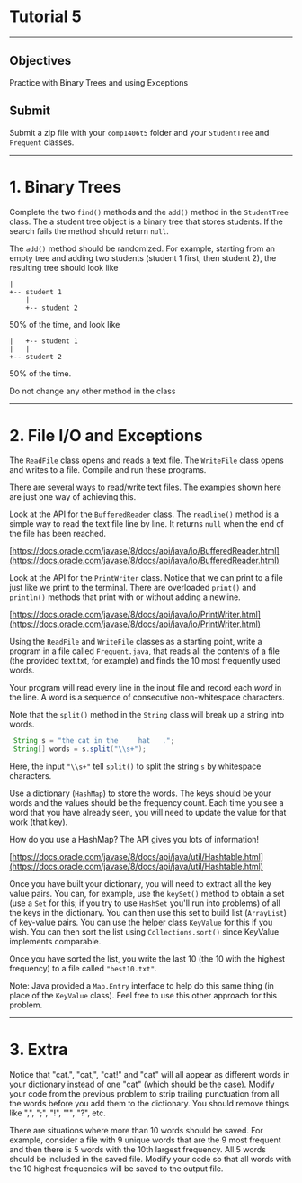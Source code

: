 # Tutorial 5
---

## Objectives  
Practice with Binary Trees and using Exceptions 


## Submit

Submit a zip file with your `comp1406t5` folder and your `StudentTree` and `Frequent` classes. 

---


# 1. Binary Trees 

Complete the two `find()` methods and the `add()` method in the `StudentTree` class. The a student tree object is a binary tree that stores students.  If the search fails the method should return `null`.

The `add()` method should be randomized. For example, starting from an empty tree and adding two students (student 1 first, then student 2), the resulting tree should look like

```
|
+-- student 1
    |  
    +-- student 2
```

50% of the time, and look like 

```
|   +-- student 1
|   |
+-- student 2 
```

50% of the time.

Do not change any other method in the class

---

# 2. File I/O and Exceptions 

The `ReadFile` class opens and reads a text file.  The `WriteFile` class opens and writes to a file. Compile and run these programs.

There are several ways to read/write text files. The examples shown here are just one way of achieving this.

Look at the API for the `BufferedReader` class. The `readline()` method is a simple way to read the text file line by line. It returns `null` when the end of the file has been reached.

[https://docs.oracle.com/javase/8/docs/api/java/io/BufferedReader.html](https://docs.oracle.com/javase/8/docs/api/java/io/BufferedReader.html)

Look at the API for the `PrintWriter` class. Notice that we can print to a file just like we print to the terminal. There are overloaded `print()` and `println()` methods that print with or without adding a newline.

[https://docs.oracle.com/javase/8/docs/api/java/io/PrintWriter.html](https://docs.oracle.com/javase/8/docs/api/java/io/PrintWriter.html)

Using the `ReadFile` and `WriteFile` classes as a starting point, write a program in a file called `Frequent.java`, that reads all the contents of a file (the provided text.txt, for example) and finds the 10 most frequently used words.

Your program will read every line in the input file and record each _word_ in the line. A word is a sequence of consecutive non-whitespace characters.

Note that the `split()` method in the `String` class will break up a string into words.

```java
 String s = "the cat in the 	hat   .";
 String[] words = s.split("\\s+");
```

Here, the input `"\\s+"` tell `split()` to split the string `s` by whitespace characters.

Use a dictionary (`HashMap`) to store the words. The keys should be your words and the values should be the frequency count. Each time you see a word that you have already seen, you will need to update the value for that work (that key).

How do you use a HashMap? The API gives you lots of information!

[https://docs.oracle.com/javase/8/docs/api/java/util/Hashtable.html](https://docs.oracle.com/javase/8/docs/api/java/util/Hashtable.html)

Once you have built your dictionary, you will need to extract all the key value pairs. You can, for example, use the `keySet()` method to obtain a set (use a `Set` for this; if you try to use `HashSet` you'll run into problems) of all the keys in the dictionary. You can then use this set to build list (`ArrayList`) of key-value pairs. You can use the helper class `KeyValue` for this if you wish. You can then sort the list using `Collections.sort()` since KeyValue implements comparable.

Once you have sorted the list, you write the last 10 (the 10 with the highest frequency) to a file called `"best10.txt"`.

Note: Java provided a `Map.Entry` interface to help do this same thing (in place of the `KeyValue` class). Feel free to use this other approach for this problem.

---

# 3. Extra 

Notice that "cat.", "cat,", "cat!" and "cat" will all appear as different words in your dictionary instead of one "cat" (which should be the case). Modify your code from the previous problem to strip trailing punctuation from all the words before you add them to the dictionary. You should remove things like ",", ";", "!", "\'", "?", etc.


There are situations where more than 10 words should be saved. For example, consider a file with 9 unique words that are the 9 most frequent and then there is 5 words with the 10th largest frequency. All 5 words should be included in the saved file. Modify your code so that all words with the 10 highest frequencies will be saved to the output file.



